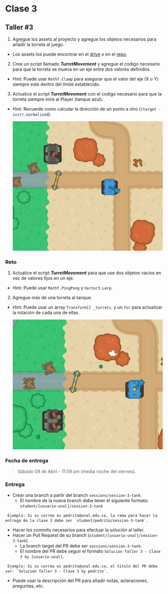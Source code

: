# Clase 3

## Taller #3

1. Agregue los assets al proyecto y agregue los objetos necesarios para añadir la torreta al juego.
 - Los assets los puede encontrar en el [drive](https://drive.google.com/drive/u/3/folders/1Pe-CPxChiM1NS_TnDOqJJMu0rX-0HIJy) o en el [repo](./Assets/).

2. Cree un script llamado ***TurretMovement*** y agregue el codigo necesario para que la torreta se mueva en un eje entre dos valores definidos.
 - Hint: Puede usar `Mathf.Clamp` para asegurar que el valor del eje (X o Y) siempre este dentro del límite establecido.

3. Actualice el script ***TurretMovement*** con el codigo necesario para que la torreta siempre mire al Player (tanque azul).
 - Hint: Recuerde como calcular la dirección de un punto a otro (`(target - init).normalized`).

 	![Turret](./Turret-1.gif "Turret")

### Reto
1. Actualice el script ***TurretMovement*** para que use dos objetos vacios en vez de valores fijos en un eje.
 - Hint: Puede usar `Mathf.PingPong` y `Vector3.Lerp`.

2. Agregue más de una torreta al tanque.
 - Hint: Puede usar un array `Transform[] _turrets`. y un `for` para actualizar la rotación de cada una de ellas.

 	![Turret - Reto](./Turret-2.gif "Turret - Reto")


### Fecha de entrega
> Sábado 08 de Abril - 11:59 pm (media noche del viernes).

### Entrega
- Crear una branch a partir del branch `sessions/session-3-tank`.
  - El nombre de la nueva branch debe tener el siguiente formato: `student/[usuario-unal]/session-3-tank`
```
 Ejemplo: Si su correo es pedrito@unal.edu.co, la rama para hacer la entrega de la clase 3 debe ser `student/pedrito/session-3-tank`.
```
- Hacer los commits necesarios para efectuar la solución al taller.
- Hacer un Pull Request de su branch (`student/[usuario-unal]/session-3-tank`)
  - La branch target del PR debe ser `sessions/session-3-tank`.
  - El nombre del PR debe seguir el formato `Solución Taller 3 - Clase 3 by [usuario-unal]`. 
```
 Ejemplo: Si su correo es pedrito@unal.edu.co, el título del PR debe ser: `Solución Taller 3 - Clase 3 by pedrito`.
```
  - Puede usar la descripción del PR para añadir notas, aclaraciones, preguntas, etc.